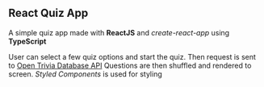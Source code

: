 ## React Quiz App

A simple quiz app made with **ReactJS** and *create-react-app* using **TypeScript**

User can select a few quiz options and start the quiz. Then request is sent to [Open Trivia Database API](https://opentdb.com/)
Questions are then shuffled and rendered to screen. *Styled Components* is used for styling
